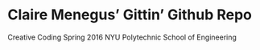 # Claire Menegus’ Gittin’ Github Repo
Creative Coding Spring 2016
NYU Polytechnic School of Engineering


